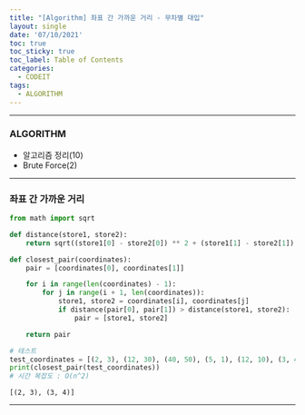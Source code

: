 ```yaml
---
title: "[Algorithm] 좌표 간 가까운 거리 - 무차별 대입"
layout: single
date: '07/10/2021'
toc: true
toc_sticky: true
toc_label: Table of Contents
categories:
  - CODEIT
tags:
  - ALGORITHM
---
```


---
### ALGORITHM
* 알고리즘 정리(10)
* Brute Force(2)

---

### 좌표 간 가까운 거리


```python
from math import sqrt

def distance(store1, store2):
    return sqrt((store1[0] - store2[0]) ** 2 + (store1[1] - store2[1]) ** 2)

def closest_pair(coordinates):
    pair = [coordinates[0], coordinates[1]]

    for i in range(len(coordinates) - 1):
        for j in range(i + 1, len(coordinates)):
            store1, store2 = coordinates[i], coordinates[j]
            if distance(pair[0], pair[1]) > distance(store1, store2):
                pair = [store1, store2]

    return pair

# 테스트
test_coordinates = [(2, 3), (12, 30), (40, 50), (5, 1), (12, 10), (3, 4)]
print(closest_pair(test_coordinates))
# 시간 복잡도 : O(n^2)
```

    [(2, 3), (3, 4)]

---